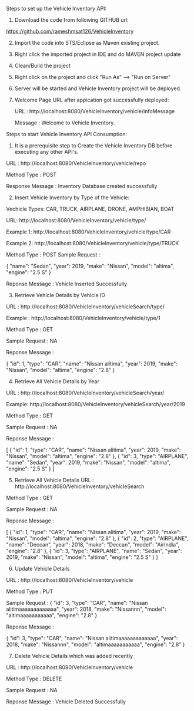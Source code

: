 
Steps to set up the Vehicle Inventory API:

1. Download the code from following GITHUB url:

https://github.com/rameshmsat126/VehicleInventory

2. Import the code into STS/Eclipse as Maven existing project.


3. Right click the imported project in IDE and do MAVEN project update

4. Clean/Build the project 

5. Right click on the project and click "Run As" --> "Run on Server"

6. Server will be started and Vehicle Inventory project will be deployed.

7. Welcome Page URL after appication got successfully deployed:

	URL : http://localhost:8080/VehicleInventory/vehicle/infoMessage
	
	Message : Welcome to Vehicle Inventory.

Steps to start Vehicle Inventory API Consumption:

1. It is a prerequisite step to Create the Vehicle Inventory DB before executing any other API's.


URL : http://localhost:8080/VehicleInventory/vehicle/repo

Method Type : POST

Response Message : Inventory Database created successfully


2. Insert Vehicle Inventory by Type of the Vehicle:

Vechicle Types: CAR, TRUCK,  AIRPLANE, DRONE, AMPHIBIAN, BOAT

URL: http://localhost:8080/VehicleInventory/vehicle/type/<Vehicle Type>
	
Example 1: http://localhost:8080/VehicleInventory/vehicle/type/CAR
	
Example 2: http://localhost:8080/VehicleInventory/vehicle/type/TRUCK

Method Type : POST
Sample Request : 

{
    "name": "Sedan",
    "year": 2019,
    "make": "Nissan",
    "model": "altima",
    "engine": "2.5 S"
}

Reponse Message : Vehicle Inserted Successfully


3. Retrieve Vehicle Details by Vehicle ID

URL : http://localhost:8080/VehicleInventory/vehicleSearch/type/<Vehicle ID>
	
Example : http://localhost:8080/VehicleInventory/vehicle/type/1

Method Type : GET

Sample Request : NA

Reponse Message : 

{
    "id": 1,
    "type": "CAR",
    "name": "Nissan alitima",
    "year": 2019,
    "make": "Nissan",
    "model": "altima",
    "engine": "2.8"
}



4. Retrieve All Vehicle Details by Year

URL : http://localhost:8080/VehicleInventory/vehicleSearch/year/<Year>
	
Example: http://localhost:8080/VehicleInventory/vehicleSearch/year/2019

Method Type : GET

Sample Request : NA

Reponse Message : 

[
    {
        "id": 1,
        "type": "CAR",
        "name": "Nissan alitima",
        "year": 2019,
        "make": "Nissan",
        "model": "altima",
        "engine": "2.8"
    },
    {
        "id": 3,
        "type": "AIRPLANE",
        "name": "Sedan",
        "year": 2019,
        "make": "Nissan",
        "model": "altima",
        "engine": "2.5 S"
    }
]


5. Retrieve All Vehicle Details 
URL : http://localhost:8080/VehicleInventory/vehicleSearch

Method Type : GET

Sample Request : NA

Reponse Message : 

[
    {
        "id": 1,
        "type": "CAR",
        "name": "Nissan alitima",
        "year": 2019,
        "make": "Nissan",
        "model": "altima",
        "engine": "2.8"
    },
    {
        "id": 2,
        "type": "AIRPLANE",
        "name": "Deccan",
        "year": 2018,
        "make": "Deccan",
        "model": "AirIndia",
        "engine": "2.8"
    },
    {
        "id": 3,
        "type": "AIRPLANE",
        "name": "Sedan",
        "year": 2019,
        "make": "Nissan",
        "model": "altima",
        "engine": "2.5 S"
    }
]


6. Update Vehicle Details 

URL : http://localhost:8080/VehicleInventory/vehicle

Method Type : PUT

Sample Request : 
{
    "id": 3,
    "type": "CAR",
    "name": "Nissan alitimaaaaaaaaaaaaa",
    "year": 2018,
    "make": "Nissannn",
    "model": "altimaaaaaaaaaaa",
    "engine": "2.8"
}

Reponse Message : 

{
    "id": 3,
    "type": "CAR",
    "name": "Nissan alitimaaaaaaaaaaaaa",
    "year": 2018,
    "make": "Nissannn",
    "model": "altimaaaaaaaaaaa",
    "engine": "2.8"
}

7. Delete Vehicle Details  which was added recently

URL : http://localhost:8080/VehicleInventory/vehicle

Method Type : DELETE

Sample Request : NA

Reponse Message : Vehicle Deleted Successfully
